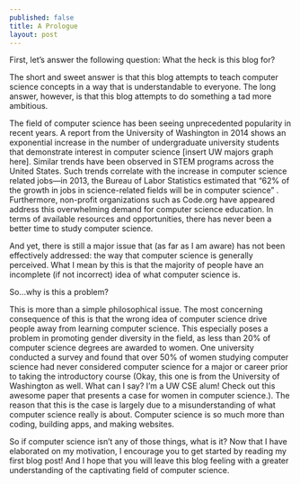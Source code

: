 ```yaml
---
published: false
title: A Prologue
layout: post
---
```

First, let’s answer the following question: What the heck is this blog for?

The short and sweet answer is that this blog attempts to teach computer science concepts in a way that is understandable to everyone. The long answer, however, is that this blog attempts to do something a tad more ambitious.

The field of computer science has been seeing unprecedented popularity in recent years. A report from the University of Washington in 2014 shows an exponential increase in the number of undergraduate university students that demonstrate interest in computer science [insert UW majors graph here]. Similar trends have been observed in STEM programs across the United States. Such trends correlate with the increase in computer science related jobs—in 2013, the Bureau of Labor Statistics estimated that “62% of the growth in jobs in science-related fields will be in computer science” . Furthermore, non-profit organizations such as Code.org have appeared address this overwhelming demand for computer science education. In terms of available resources and opportunities, there has never been a better time to study computer science.

And yet, there is still a major issue that (as far as I am aware) has not been effectively addressed: the way that computer science is generally perceived. What I mean by this is that the majority of people have an incomplete (if not incorrect) idea of what computer science is. 

So…why is this a problem?

This is more than a simple philosophical issue. The most concerning consequence of this is that the wrong idea of computer science drive people away from learning computer science. This especially poses a problem in promoting gender diversity in the field, as less than 20% of computer science degrees are awarded to women. One university conducted a survey and found that over 50% of women studying computer science had never considered computer science for a major or career prior to taking the introductory course (Okay, this one is from the University of Washington as well. What can I say? I’m a UW CSE alum! Check out this awesome paper that presents a case for women in computer science.). The reason that this is the case is largely due to a misunderstanding of what computer science really is about. Computer science is so much more than coding, building apps, and making websites.

So if computer science isn’t any of those things, what is it? Now that I have elaborated on my motivation, I encourage you to get started by reading my first blog post! And I hope that you will leave this blog feeling with a greater understanding of the captivating field of computer science.